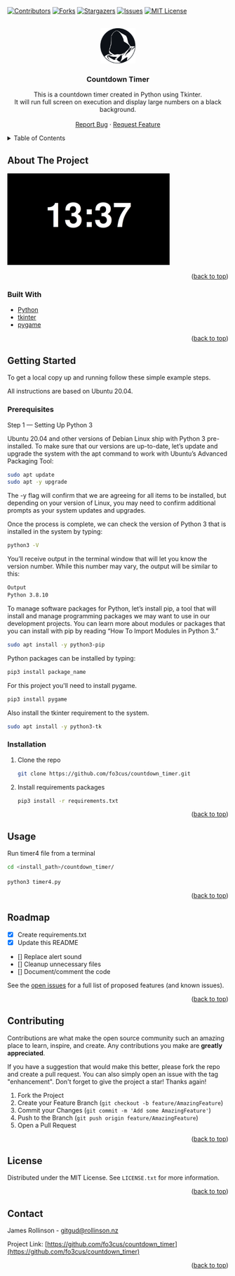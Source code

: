 <div id="top"></div>

[![Contributors][contributors-shield]][contributors-url]
[![Forks][forks-shield]][forks-url]
[![Stargazers][stars-shield]][stars-url]
[![Issues][issues-shield]][issues-url]
[![MIT License][license-shield]][license-url]

<!-- PROJECT LOGO -->
<br />
<div align="center">
  <a href="https://github.com/fo3cus/countdown_timer">
    <img src="https://github.com/fo3cus/fo3cus.github.io/blob/main/images/avatar.png" alt="Logo" width="80" height="80">
  </a>

<h3 align="center">Countdown Timer</h3>

  <p align="center">
    This is a countdown timer created in Python using Tkinter. <br />
    It will run full screen on execution and display large numbers on a black background.
    <!-- <br />
    <a href="https://github.com/fo3cus/countdown_timer"><strong>Explore the docs »</strong></a> -->
    <br />
    <br />
    <!-- <a href="https://github.com/fo3cus/countdown_timer">View Demo</a>
    · -->
    <a href="https://github.com/fo3cus/countdown_timer/issues">Report Bug</a>
    ·
    <a href="https://github.com/fo3cus/countdown_timer/issues">Request Feature</a>
  </p>
</div>

<!-- TABLE OF CONTENTS -->
<details>
  <summary>Table of Contents</summary>
  <ol>
    <li>
      <a href="#about-the-project">About The Project</a>
      <ul>
        <li><a href="#built-with">Built With</a></li>
      </ul>
    </li>
    <li>
      <a href="#getting-started">Getting Started</a>
      <ul>
        <li><a href="#prerequisites">Prerequisites</a></li>
        <li><a href="#installation">Installation</a></li>
      </ul>
    </li>
    <li><a href="#usage">Usage</a></li>
    <li><a href="#roadmap">Roadmap</a></li>
    <li><a href="#contributing">Contributing</a></li>
    <li><a href="#license">License</a></li>
    <li><a href="#contact">Contact</a></li>
    <!-- <li><a href="#acknowledgments">Acknowledgments</a></li> -->
  </ol>
</details>

<!-- ABOUT THE PROJECT -->

## About The Project

[![Countdown Timer Screen Shot][product-screenshot]](https://github.com/fo3cus/fo3cus.github.io/blob/main/images/thumbs/01.png)

<p align="right">(<a href="#top">back to top</a>)</p>

### Built With

- [Python](https://www.python.org/)
- [tkinter](https://docs.python.org/3/library/tkinter.html)
- [pygame](https://www.pygame.org/)

<p align="right">(<a href="#top">back to top</a>)</p>

<!-- GETTING STARTED -->

## Getting Started

To get a local copy up and running follow these simple example steps.

All instructions are based on Ubuntu 20.04.

### Prerequisites

Step 1 — Setting Up Python 3

Ubuntu 20.04 and other versions of Debian Linux ship with Python 3 pre-installed. To make sure that our versions are up-to-date, let’s update and upgrade the system with the apt command to work with Ubuntu’s Advanced Packaging Tool:

```sh
sudo apt update
sudo apt -y upgrade
```

The -y flag will confirm that we are agreeing for all items to be installed, but depending on your version of Linux, you may need to confirm additional prompts as your system updates and upgrades.

Once the process is complete, we can check the version of Python 3 that is installed in the system by typing:

```sh
python3 -V
```

You’ll receive output in the terminal window that will let you know the version number. While this number may vary, the output will be similar to this:

```sh
Output
Python 3.8.10
```

To manage software packages for Python, let’s install pip, a tool that will install and manage programming packages we may want to use in our development projects. You can learn more about modules or packages that you can install with pip by reading “How To Import Modules in Python 3.”

```sh
sudo apt install -y python3-pip
```

Python packages can be installed by typing:

```sh
pip3 install package_name
```

For this project you'll need to install pygame.

```sh
pip3 install pygame
```

Also install the tkinter requirement to the system.

```sh
sudo apt install -y python3-tk
```

### Installation

1. Clone the repo
   ```sh
   git clone https://github.com/fo3cus/countdown_timer.git
   ```
2. Install requirements packages
   ```sh
   pip3 install -r requirements.txt
   ```

<p align="right">(<a href="#top">back to top</a>)</p>

<!-- USAGE EXAMPLES -->

## Usage

Run timer4 file from a terminal

```sh
cd <install_path>/countdown_timer/

python3 timer4.py
```

<!-- _For more examples, please refer to the [Documentation](https://example.com)_ -->

<p align="right">(<a href="#top">back to top</a>)</p>

<!-- ROADMAP -->

## Roadmap

- [x] Create requirements.txt
- [x] Update this README
- [] Replace alert sound
- [] Cleanup unnecessary files
- [] Document/comment the code

See the [open issues](https://github.com/fo3cus/countdown_timer/issues) for a full list of proposed features (and known issues).

<p align="right">(<a href="#top">back to top</a>)</p>

<!-- CONTRIBUTING -->

## Contributing

Contributions are what make the open source community such an amazing place to learn, inspire, and create. Any contributions you make are **greatly appreciated**.

If you have a suggestion that would make this better, please fork the repo and create a pull request. You can also simply open an issue with the tag "enhancement".
Don't forget to give the project a star! Thanks again!

1. Fork the Project
2. Create your Feature Branch (`git checkout -b feature/AmazingFeature`)
3. Commit your Changes (`git commit -m 'Add some AmazingFeature'`)
4. Push to the Branch (`git push origin feature/AmazingFeature`)
5. Open a Pull Request

<p align="right">(<a href="#top">back to top</a>)</p>

<!-- LICENSE -->

## License

Distributed under the MIT License. See `LICENSE.txt` for more information.

<p align="right">(<a href="#top">back to top</a>)</p>

<!-- CONTACT -->

## Contact

James Rollinson - gitgud@rollinson.nz

Project Link: [https://github.com/fo3cus/countdown_timer](https://github.com/fo3cus/countdown_timer)

<p align="right">(<a href="#top">back to top</a>)</p>

<!-- ACKNOWLEDGMENTS -->

<!-- ## Acknowledgments

- []()
- []()
- []()

<p align="right">(<a href="#top">back to top</a>)</p> -->

<!-- MARKDOWN LINKS & IMAGES -->
<!-- https://www.markdownguide.org/basic-syntax/#reference-style-links -->

[contributors-shield]: https://img.shields.io/github/contributors/fo3cus/countdown_timer.svg?style=for-the-badge
[contributors-url]: https://github.com/fo3cus/countdown_timer/graphs/contributors
[forks-shield]: https://img.shields.io/github/forks/fo3cus/countdown_timer.svg?style=for-the-badge
[forks-url]: https://github.com/fo3cus/countdown_timer/network/members
[stars-shield]: https://img.shields.io/github/stars/fo3cus/countdown_timer.svg?style=for-the-badge
[stars-url]: https://github.com/fo3cus/countdown_timer/stargazers
[issues-shield]: https://img.shields.io/github/issues/fo3cus/countdown_timer.svg?style=for-the-badge
[issues-url]: https://github.com/fo3cus/countdown_timer/issues
[license-shield]: https://img.shields.io/github/license/fo3cus/countdown_timer.svg?style=for-the-badge
[license-url]: https://github.com/fo3cus/countdown_timer/blob/main/LICENSE.txt
[product-screenshot]: https://github.com/fo3cus/fo3cus.github.io/blob/main/images/thumbs/01.png
